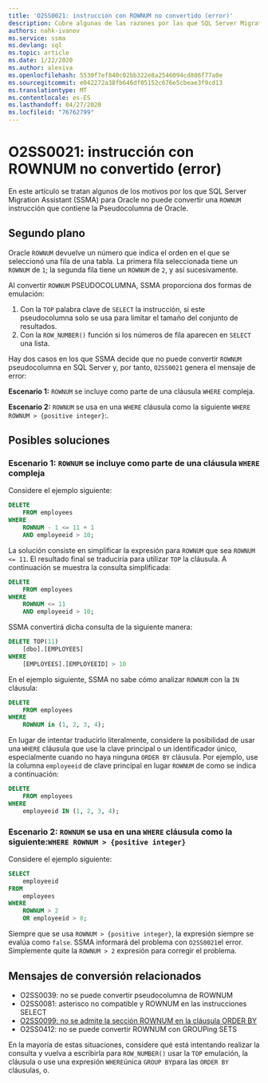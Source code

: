 ```yaml
---
title: 'O2SS0021: instrucción con ROWNUM no convertido (error)'
description: Cubre algunas de las razones por las que SQL Server Migration Assistant (SSMA) para Oracle no puede convertir una instrucción que contenga el pseudocolumna de la ROWNUM de Oracle.
authors: nahk-ivanov
ms.service: ssma
ms.devlang: sql
ms.topic: article
ms.date: 1/22/2020
ms.author: alexiva
ms.openlocfilehash: 5530f7ef840c02bb322e8a2546094cd886f77a0e
ms.sourcegitcommit: e042272a38fb646df05152c676e5cbeae3f9cd13
ms.translationtype: MT
ms.contentlocale: es-ES
ms.lasthandoff: 04/27/2020
ms.locfileid: "76762799"
---
```

# <a name="o2ss0021-statement-with-rownum-not-converted-error"></a>O2SS0021: instrucción con ROWNUM no convertido (error)

En este artículo se tratan algunos de los motivos por los que SQL Server Migration Assistant (SSMA) para Oracle no puede convertir una `ROWNUM` instrucción que contiene la Pseudocolumna de Oracle.

## <a name="background"></a>Segundo plano

Oracle `ROWNUM` devuelve un número que indica el orden en el que se seleccionó una fila de una tabla. La primera fila seleccionada tiene un `ROWNUM` de `1`; la segunda fila tiene un `ROWNUM` de `2`, y así sucesivamente.

Al convertir `ROWNUM` PSEUDOCOLUMNA, SSMA proporciona dos formas de emulación:

 1. Con la `TOP` palabra clave de `SELECT` la instrucción, si este pseudocolumna solo se usa para limitar el tamaño del conjunto de resultados.
 2. Con la `ROW_NUMBER()` función si los números de fila aparecen en `SELECT` una lista.

Hay dos casos en los que SSMA decide que no puede convertir `ROWNUM` pseudocolumna en SQL Server y, por tanto, `O2SS0021` genera el mensaje de error:

**Escenario 1:** `ROWNUM` se incluye como parte de una cláusula `WHERE` compleja.

**Escenario 2:** `ROWNUM` se usa en una `WHERE` cláusula como la siguiente `WHERE ROWNUM > {positive integer}`:.

## <a name="possible-remedies"></a>Posibles soluciones

### <a name="scenario-1-rownum-is-included-as-part-of-a-complex-where-clause"></a>Escenario 1: `ROWNUM` se incluye como parte de una cláusula `WHERE` compleja

Considere el ejemplo siguiente:

```sql
DELETE
    FROM employees
WHERE
    ROWNUM - 1 <= 11 + 1
    AND employeeid > 10;
```

La solución consiste en simplificar la expresión para `ROWNUM` que sea `ROWNUM <= 11`. El resultado final se traduciría para utilizar `TOP` la cláusula. A continuación se muestra la consulta simplificada:

```sql
DELETE
    FROM employees
WHERE
    ROWNUM <= 11
    AND employeeid > 10;
```

SSMA convertirá dicha consulta de la siguiente manera:

```sql
DELETE TOP(11)
    [dbo].[EMPLOYEES]
WHERE
    [EMPLOYEES].[EMPLOYEEID] > 10
```

En el ejemplo siguiente, SSMA no sabe cómo analizar `ROWNUM` con la `IN` cláusula:

```sql
DELETE
    FROM employees
WHERE
    ROWNUM in (1, 2, 3, 4);
```

En lugar de intentar traducirlo literalmente, considere la posibilidad de usar una `WHERE` cláusula que use la clave principal o un identificador único, especialmente cuando no haya ninguna `ORDER BY` cláusula. Por ejemplo, use la columna `employeeid` de clave principal en lugar `ROWNUM` de como se indica a continuación:

```sql
DELETE
    FROM employees
WHERE
    employeeid IN (1, 2, 3, 4);
```

### <a name="scenario-2-rownum-is-used-in-a-where-clause-like-this-where-rownum--positive-integer"></a>Escenario 2: `ROWNUM` se usa en una `WHERE` cláusula como la siguiente:`WHERE ROWNUM > {positive integer}`

Considere el ejemplo siguiente:

```sql
SELECT
    employeeid
FROM
    employees
WHERE
    ROWNUM > 2
    OR employeeid > 8;
```

Siempre que se usa `ROWNUM > {positive integer}`, la expresión siempre se evalúa como `false`. SSMA informará del problema con `O2SS0021`el error. Simplemente quite la `ROWNUM > 2` expresión para corregir el problema.

## <a name="related-conversion-messages"></a>Mensajes de conversión relacionados

* O2SS0039: no se puede convertir pseudocolumna de ROWNUM
* O2SS0081: asterisco no compatible y ROWNUM en las instrucciones SELECT
* [O2SS0099: no se admite la sección ROWNUM en la cláusula ORDER BY](o2ss0099.md)
* O2SS0412: no se puede convertir ROWNUM con GROUPing SETS

En la mayoría de estas situaciones, considere qué está intentando realizar la consulta y vuelva a escribirla para `ROW_NUMBER()` usar la `TOP` emulación, la cláusula o use una expresión `WHERE`única `GROUP BY`para las `ORDER BY` cláusulas, o.
